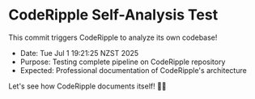 # CodeRipple Self-Analysis Test

This commit triggers CodeRipple to analyze its own codebase!

- Date: Tue Jul  1 19:21:25 NZST 2025
- Purpose: Testing complete pipeline on CodeRipple repository
- Expected: Professional documentation of CodeRipple's architecture

Let's see how CodeRipple documents itself! 🤖📖
